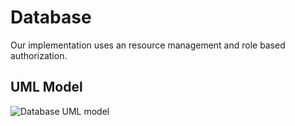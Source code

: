# Database

Our implementation uses an resource management and role based authorization.

## UML Model

![Database UML model](https://raw.githubusercontent.com/lcpojr/authx_ex/master/docs/images/authx-database-model.png)